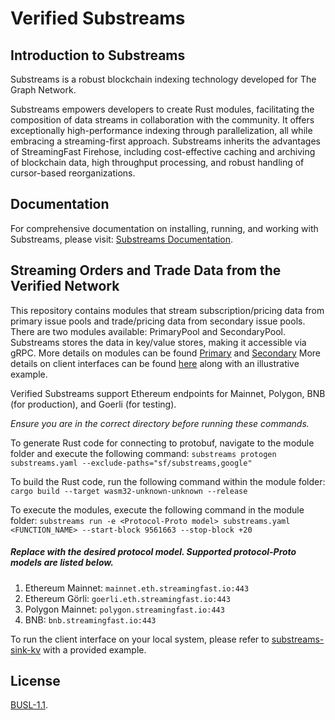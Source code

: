 # Verified Substreams

## Introduction to Substreams

Substreams is a robust blockchain indexing technology developed for The Graph Network.

Substreams empowers developers to create Rust modules, facilitating the composition of data streams in collaboration with the community. It offers exceptionally high-performance indexing through parallelization, all while embracing a streaming-first approach. Substreams inherits the advantages of StreamingFast Firehose, including cost-effective caching and archiving of blockchain data, high throughput processing, and robust handling of cursor-based reorganizations.

## Documentation

For comprehensive documentation on installing, running, and working with Substreams, please visit: [Substreams Documentation](https://substreams.streamingfast.io).

## Streaming Orders and Trade Data from the Verified Network

This repository contains modules that stream subscription/pricing data from primary issue pools and trade/pricing data from secondary issue pools. There are two modules available: PrimaryPool and SecondaryPool. Substreams stores the data in key/value stores, making it accessible via gRPC. 
More details on modules can be found [Primary](./modules/PrimaryPool/) and [Secondary](./modules/SecondaryPool/)
More details on client interfaces can be found [here](https://github.com/streamingfast/substreams-sink-kv/tree/develop/examples/generic-service) along with an illustrative example.

Verified Substreams support Ethereum endpoints for Mainnet, Polygon, BNB (for production), and Goerli (for testing).

*Ensure you are in the correct directory before running these commands.*

To generate Rust code for connecting to protobuf, navigate to the module folder and execute the following command:
```substreams protogen substreams.yaml --exclude-paths="sf/substreams,google"```

To build the Rust code, run the following command within the module folder:
```cargo build --target wasm32-unknown-unknown --release```

To execute the modules, execute the following command in the module folder:
```substreams run -e <Protocol-Proto model> substreams.yaml <FUNCTION_NAME> --start-block 9561663 --stop-block +20```

##### Replace <Protocol-Proto model> with the desired protocol model. Supported protocol-Proto models are listed below.
1. Ethereum Mainnet: ```mainnet.eth.streamingfast.io:443```
2. Ethereum Görli: ```goerli.eth.streamingfast.io:443```
3. Polygon Mainnet: ```polygon.streamingfast.io:443```
4. BNB: ```bnb.streamingfast.io:443```

To run the client interface on your local system, please refer to [substreams-sink-kv](https://github.com/streamingfast/substreams-sink-kv/tree/develop/examples/generic-service) with a provided example.

## License

[BUSL-1.1](https://github.com/verified-network/verified-substreams/blob/master/LICENSE).